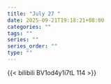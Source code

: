 ```yaml
---
title: "July 27 "
date: 2025-09-21T19:18:21+08:00
categories: ""
tags: ""
series: ""
series_order: ""
type: ""
---
```



{{< bilibili BV1od4y1i7tL 114 >}}

